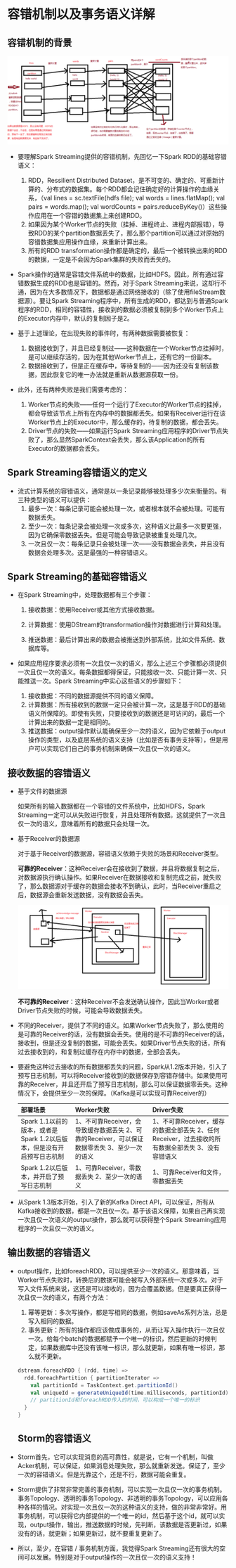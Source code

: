 # 容错机制以及事务语义详解

## 容错机制的背景

![](img\RDD的基本容错原理.png)

- 要理解Spark Streaming提供的容错机制，先回忆一下Spark RDD的基础容错语义：
  1. RDD，Ressilient Distributed Dataset，是不可变的、确定的、可重新计算的、分布式的数据集。每个RDD都会记住确定好的计算操作的血缘关系，（val lines = sc.textFile(hdfs file); val words = lines.flatMap(); val pairs = words.map(); val wordCounts = pairs.reduceByKey()）这些操作应用在一个容错的数据集上来创建RDD。
  2. 如果因为某个Worker节点的失败（挂掉、进程终止、进程内部报错），导致RDD的某个partition数据丢失了，那么那个partition可以通过对原始的容错数据集应用操作血缘，来重新计算出来。
  3. 所有的RDD transformation操作都是确定的，最后一个被转换出来的RDD的数据，一定是不会因为Spark集群的失败而丢失的。

- Spark操作的通常是容错文件系统中的数据，比如HDFS。因此，所有通过容错数据生成的RDD也是容错的。然而，对于Spark Streaming来说，这却行不通，因为在大多数情况下，数据都是通过网络接收的（除了使用fileStream数据源）。要让Spark Streaming程序中，所有生成的RDD，都达到与普通Spark程序的RDD，相同的容错性，接收到的数据必须被复制到多个Worker节点上的Executor内存中，默认的复制因子是2。
- 基于上述理论，在出现失败的事件时，有两种数据需要被恢复：
  1. 数据接收到了，并且已经复制过——这种数据在一个Worker节点挂掉时，是可以继续存活的，因为在其他Worker节点上，还有它的一份副本。
  2. 数据接收到了，但是正在缓存中，等待复制的——因为还没有复制该数据，因此恢复它的唯一办法就是重新从数据源获取一份。
- 此外，还有两种失败是我们需要考虑的：
  1. Worker节点的失败——任何一个运行了Executor的Worker节点的挂掉，都会导致该节点上所有在内存中的数据都丢失。如果有Receiver运行在该Worker节点上的Executor中，那么缓存的，待复制的数据，都会丢失。
  2. Driver节点的失败——如果运行Spark Streaming应用程序的Driver节点失败了，那么显然SparkContext会丢失，那么该Application的所有Executor的数据都会丢失。

## Spark Streaming容错语义的定义

- 流式计算系统的容错语义，通常是以一条记录能够被处理多少次来衡量的。有三种类型的语义可以提供：
  1. 最多一次：每条记录可能会被处理一次，或者根本就不会被处理。可能有数据丢失。
  2. 至少一次：每条记录会被处理一次或多次，这种语义比最多一次要更强，因为它确保零数据丢失。但是可能会导致记录被重复处理几次。
  3. 一次且仅一次：每条记录只会被处理一次——没有数据会丢失，并且没有数据会处理多次。这是最强的一种容错语义。

## Spark Streaming的基础容错语义

- 在Spark Streaming中，处理数据都有三个步骤：

  1. 接收数据：使用Receiver或其他方式接收数据。

  2. 计算数据：使用DStream的transformation操作对数据进行计算和处理。

  3. 推送数据：最后计算出来的数据会被推送到外部系统，比如文件系统、数据库等。

- 如果应用程序要求必须有一次且仅一次的语义，那么上述三个步骤都必须提供一次且仅一次的语义。每条数据都得保证，只能接收一次、只能计算一次、只能推送一次。Spark
  Streaming中实心这些语义的步骤如下：

  1. 接收数据：不同的数据源提供不同的语义保障。
  2. 计算数据：所有接收到的数据一定只会被计算一次，这是基于RDD的基础语义所保障的。即使有失败，只要接收到的数据还是可访问的，最后一个计算出来的数据一定是相同的。
  3. 推送数据：output操作默认能确保至少一次的语义，因为它依赖于output操作的类型，以及底层系统的语义支持（比如是否有事务支持等），但是用户可以实现它们自己的事务机制来确保一次且仅一次的语义。

## 接收数据的容错语义

- 基于文件的数据源

  如果所有的输入数据都在一个容错的文件系统中，比如HDFS，Spark Streaming一定可以从失败进行恢复，并且处理所有数据。这就提供了一次且仅一次的语义，意味着所有的数据只会处理一次。

- 基于Receiver的数据源

  对于基于Receiver的数据源，容错语义依赖于失败的场景和Receiver类型。

  **可靠的Receiver**：这种Receiver会在接收到了数据，并且将数据复制之后，对数据源执行确认操作。如果Receiver在数据接收和复制完成之前，就失败了，那么数据源对于缓存的数据会接收不到确认，此时，当Receiver重启之后，数据源会重新发送数据，没有数据会丢失。

  ![](img\可靠Receiver的原理.png)

  **不可靠的Receiver**：这种Receiver不会发送确认操作，因此当Worker或者Driver节点失败的时候，可能会导致数据丢失。

- 不同的Receiver，提供了不同的语义。如果Worker节点失败了，那么使用的是可靠的Receiver的话，没有数据会丢失。使用的是不可靠的Receiver的话，接收到，但是还没复制的数据，可能会丢失。如果Driver节点失败的话，所有过去接收到的，和复制过缓存在内存中的数据，全部会丢失。

- 要避免这种过去接收的所有数据都丢失的问题，Spark从1.2版本开始，引入了预写日志机制，可以将Receiver接收到的数据保存到容错存储中。如果使用可靠的Receiver，并且还开启了预写日志机制，那么可以保证数据零丢失。这种情况下，会提供至少一次的保障。（Kafka是可以实现可靠Receiver的）

  | 部署场景                                                     | Worker失败                                                   | Driver失败                                                   |
  |:------------------------------------------------------------ |:------------------------------------------------------------ |:------------------------------------------------------------ |
  | Spark 1.1以前的版本，或者是Spark   1.2以后版本，但是没有开启预写日志机制 | 1、不可靠Receiver，会导致缓存数据丢失   2、可靠的Receiver，可以保证数据零丢失   3、至少一次的语义 | 1、不可靠Receiver，缓存的数据全部丢失   2、任何Receiver，过去接收的所有数据全部丢失   3、没有容错语义 |
  | Spark 1.2以后版本，并开启了预写日志机制                      | 1、可靠Receiver，零数据丢失   2、至少一次的语义              | 1、可靠Receiver和文件，零数据丢失                            |

- 从Spark 1.3版本开始，引入了新的Kafka Direct API，可以保证，所有从Kafka接收到的数据，都是一次且仅一次。基于该语义保障，如果自己再实现一次且仅一次语义的output操作，那么就可以获得整个Spark Streaming应用程序的一次且仅一次的语义。

## 输出数据的容错语义

- output操作，比如foreachRDD，可以提供至少一次的语义。那意味着，当Worker节点失败时，转换后的数据可能会被写入外部系统一次或多次。对于写入文件系统来说，这还是可以接收的，因为会覆盖数据。但是要真正获得一次且仅一次的语义，有两个方法：

  1. 幂等更新：多次写操作，都是写相同的数据，例如saveAs系列方法，总是写入相同的数据。
  2. 事务更新：所有的操作都应该做成事务的，从而让写入操作执行一次且仅一次。给每个batch的数据都赋予一个唯一的标识，然后更新的时候判定，如果数据库中还没有该唯一标识，那么就更新，如果有唯一标识，那么就不更新。

  ```scala
  dstream.foreachRDD { (rdd, time) =>
    rdd.foreachPartition { partitionIterator =>
      val partitionId = TaskContext.get.partitionId()
      val uniqueId = generateUniqueId(time.milliseconds, partitionId)
      // partitionId和foreachRDD传入的时间，可以构成一个唯一的标识
    }
  }
  ```

  ## Storm的容错语义

- Storm首先，它可以实现消息的高可靠性，就是说，它有一个机制，叫做Acker机制，可以保证，如果消息处理失败，那么就重新发送。保证了，至少一次的容错语义。但是光靠这个，还是不行，数据可能会重复。

- Storm提供了非常非常完善的事务机制，可以实现一次且仅一次的事务机制。事务Topology、透明的事务Topology、非透明的事务Topology，可以应用各种各样的情况。对实现一次且仅一次的这种语义的支持，做的非常非常好。用事务机制，可以获得它内部提供的一个唯一的id，然后基于这个id，就可以实现，output操作，输出，推送数据的时候，先判断，该数据是否更新过，如果没有的话，就更新；如果更新过，就不要重复更新了。

- 所以，至少，在容错 / 事务机制方面，我觉得Spark Streaming还有很大的空间可以发展。特别是对于output操作的一次且仅一次的语义支持！